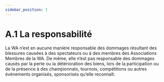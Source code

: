```yaml
---
sidebar_position: 1
---
```


# A.1 La responsabilité

La WA n’est en aucune manière responsable des dommages résultant des blessures causées à des spectateurs ou à des membres des Associations Membres de la WA. De même, elle n’est pas responsable des dommages causés par la perte ou la détérioration des biens, lors de la participation ou de la présence à des championnats, tournois, compétitions ou autres évènements organisés, sponsorisés qu’elle reconnaît.
